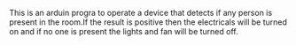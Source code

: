 This is an arduin progra to operate a device that detects if any person is present in the room.If the  result is positive then the electricals will be turned on and if no one is present the lights and fan will be turned off.
